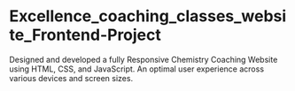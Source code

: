 # Excellence_coaching_classes_website_Frontend-Project
Designed and developed a fully Responsive Chemistry Coaching Website using HTML, CSS, and JavaScript. An optimal user experience across various devices and screen sizes.
